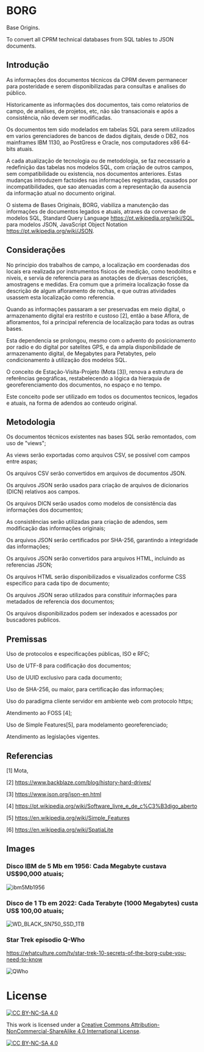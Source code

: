 # BORG

<b9698214-b741-11ec-a8e3-078f17c35ad5>

Base Origins. 
  
To convert all CPRM technical databases from SQL tables to JSON documents.

## Introdução
  
  As informações dos documentos técnicos da CPRM devem permanecer para posteridade e serem disponibilizadas para consultas e analises do público.
  
  Historicamente as informações dos documentos, tais como relatorios de campo, de analises, de projetos, etc, não são transacionais e após a consistência, não devem ser modificadas.
  
  Os documentos tem sido modelados em tabelas SQL para serem utilizados em varios gerenciadores de bancos de dados digitais, desde o DB2, nos mainframes IBM 1130, ao PostGress e Oracle, nos computadores x86 64-bits atuais.
  
  A cada atualização de tecnologia ou de metodologia, se faz necessario a redefinição das tabelas nos modelos SQL, com criação de outros campos, sem compatibilidade ou existencia, nos documentos anteriores. Estas mudanças introduzem factoides nas informações registradas, causados por incompatibilidades, que sao atenuadas com a representação da ausencia da informação atual no documento original.
  
  O sistema de Bases Originais, BORG, viabiliza a manutenção das informações de documentos legados e atuais, atraves da conversao de modelos SQL, Standard Query Language <https://pt.wikipedia.org/wiki/SQL>, para modelos JSON, JavaScript Object Notation <https://pt.wikipedia.org/wiki/JSON>.
  
  ## Considerações
  
  No principio dos trabalhos de campo, a localização em coordenadas dos locais era realizada por instrumentos fisicos de medição, como teodolitos e niveis, e servia de referencia para as anotações de diversas descrições, amostragens e medidas. Era comum que a primeira localização fosse da descrição de algum afloramento de rochas, e que outras atividades usassem esta localização como referencia. 
  
  Quando as informações passaram a ser preservadas em meio digital, o armazenamento digital era restrito e custoso [2], então a base Aflora, de afloramentos, foi a principal referencia de localização para todas as outras bases.
  
  Esta dependencia se prolongou, mesmo com o advento do posicionamento por radio e do digital por satelites GPS, e da ampla disponibilidade de armazenamento digital, de Megabytes para Petabytes, pelo condicionamento à utilização dos modelos SQL.
  
  O conceito de Estação-Visita-Projeto (Mota [3]), renova a estrutura de referências geográficas, restabelecendo a lógica da hieraquia de georeferenciamento dos documentos, no espaço e no tempo.
  
  Este conceito pode ser utilizado em todos os documentos tecnicos, legados e atuais, na forma de adendos ao conteudo original.
  
  ## Metodologia
  
  Os documentos técnicos existentes nas bases SQL serão remontados, com uso de "views";
  
  As views serão exportadas como arquivos CSV, se possivel com campos entre aspas;
  
  Os arquivos CSV serão convertidos em arquivos de documentos JSON.
  
  Os arquivos JSON serão usados para criação de arquivos de dicionarios (DICN) relativos aos campos.
  
  Os arquivos DICN serão usados como modelos de consistência das informações dos documentos;
  
  As consistências serão utilizadas para criação de adendos, sem modificação das informações originais;
  
  Os arquivos JSON serão certificados por SHA-256, garantindo a integridade das informações;
  
  Os arquivos JSON serão convertidos para arquivos HTML, incluindo as referencias JSON;
  
  Os arquivos HTML serão disponibilizados e visualizados conforme CSS especifico para cada tipo de documento;
  
  Os arquivos JSON serao utilizados para constituir informações para metadados de referencia dos documentos;
  
  Os arquivos disponibilizados podem ser indexados e acessados por buscadores publicos.
  
  ## Premissas
  
  Uso de protocolos e especificações públicas, ISO e RFC;
  
  Uso de UTF-8 para codificação dos documentos;
  
  Uso de UUID exclusivo para cada documento;
  
  Uso de SHA-256, ou maior, para certificação das informações;
  
  Uso do paradigma cliente servidor em ambiente web com protocolo https;
  
  Atendimento ao FOSS [4];
  
  Uso de Simple Features[5], para modelamento georeferenciado;
  
  Atendimento as legislações vigentes.
  
  ## Referencias
  
  [1] Mota, 
  
  [2] https://www.backblaze.com/blog/history-hard-drives/
  
  [3] https://www.json.org/json-en.html
  
  [4] https://pt.wikipedia.org/wiki/Software_livre_e_de_c%C3%B3digo_aberto
  
  [5] https://en.wikipedia.org/wiki/Simple_Features
  
  [6] https://en.wikipedia.org/wiki/SpatiaLite
  
  ## Images
  
  ### Disco IBM de 5 Mb em 1956: Cada Megabyte custava US$90,000 atuais;
  
  ![ibm5Mb1956](https://user-images.githubusercontent.com/14941647/162478798-ff485e38-aef7-4b03-9c07-4fbc3ddfd5b5.jpeg)
  
  ### Disco de 1 Tb em 2022: Cada Terabyte (1000 Megabytes) custa US$ 100,00 atuais;
  
  ![WD_BLACK_SN750_SSD_1TB](https://user-images.githubusercontent.com/14941647/162482648-93f2ade4-f8d0-40b8-afb5-1338e6827163.jpg)
  
  ### Star Trek episodio Q-Who
  
  https://whatculture.com/tv/star-trek-10-secrets-of-the-borg-cube-you-need-to-know
  
  ![QWho](https://user-images.githubusercontent.com/14941647/162483751-31df3405-ab28-4b96-ac19-26831372aff0.jpg)
  
  
# License

[![CC BY-NC-SA 4.0][cc-by-nc-sa-shield]][cc-by-nc-sa]

This work is licensed under a
[Creative Commons Attribution-NonCommercial-ShareAlike 4.0 International License][cc-by-nc-sa].

[![CC BY-NC-SA 4.0][cc-by-nc-sa-image]][cc-by-nc-sa]

[cc-by-nc-sa]: http://creativecommons.org/licenses/by-nc-sa/4.0/
[cc-by-nc-sa-image]: https://licensebuttons.net/l/by-nc-sa/4.0/88x31.png
[cc-by-nc-sa-shield]: https://img.shields.io/badge/License-CC%20BY--NC--SA%204.0-lightgrey.svg
  

